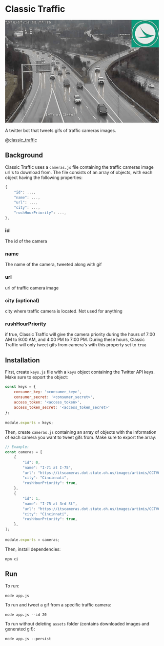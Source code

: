# Classic Traffic

![Traffic Cam](example.gif)

A twitter bot that tweets gifs of traffic cameras images.

[@classic_traffic](https://twitter.com/classic_traffic)

## Background
Classic Traffic uses a `cameras.js` file containing the traffic cameras image url's to download from. The file consists of an array of objects, with each object having the following properties:

```js
{
    "id": ...,
    "name": ...,
    "url": ...,
    "city": ...,
    "rushHourPriority": ...,
},
```

### id <number>
The id of the camera

### name <string>
The name of the camera, tweeted along with gif

### url <string>
url of traffic camera image

### city <string> (optional)
city where traffic camera is located. Not used for anything

### rushHourPriority <boolean>
if true, Classic Traffic will give the camera priority during the hours of 7:00 AM to 9:00 AM, and 4:00 PM to 7:00 PM. During these hours, Classic Traffic will only tweet gifs from camera's with this property set to `true`

## Installation
First, create `keys.js` file with a `keys` object containing the Twitter API keys. Make sure to export the object:

```js
const keys = {
    consumer_key: '<consumer_key>',
    consumer_secret: '<consumer_secret>',
    access_token: '<access_token>',
    access_token_secret: '<access_token_secret>'
};

module.exports = keys;
```

Then, create `cameras.js` containing an array of objects with the information of each camera you want to tweet gifs from. Make sure to export the array:

```js
// Example:
const cameras = [
    {
        "id": 0,
        "name": "I-71 at I-75",
        "url": "https://itscameras.dot.state.oh.us/images/artimis/CCTV035a-L.jpg",
        "city": "Cincinnati",
        "rushHourPriority": true,
    },
    {
        "id": 1,
        "name": "I-75 at 3rd St",
        "url": "https://itscameras.dot.state.oh.us/images/artimis/CCTV022.jpg",
        "city": "Cincinnati",
        "rushHourPriority": true,
    },
];

module.exports = cameras;
```

Then, install dependencies:

`npm ci`

## Run
To run:

`node app.js`

To run and tweet a gif from a specific traffic camera:

`node app.js --id 20`

To run without deleting `assets` folder (contains downloaded images and generated gif):

`node app.js --persist`
